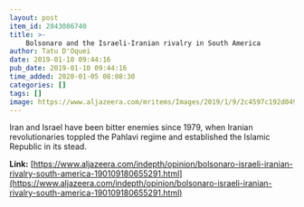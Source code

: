 ```yaml
---
layout: post
item_id: 2843086740
title: >-
    Bolsonaro and the Israeli-Iranian rivalry in South America
author: Tatu D'Oquei
date: 2019-01-10 09:44:16
pub_date: 2019-01-10 09:44:16
time_added: 2020-01-05 08:08:30
categories: []
tags: []
image: https://www.aljazeera.com/mritems/Images/2019/1/9/2c4597c192d049a19f99d5753acc5971_18.jpg
---
```


Iran and Israel have been bitter enemies since 1979, when Iranian revolutionaries toppled the Pahlavi regime and established the Islamic Republic in its stead.

**Link:** [https://www.aljazeera.com/indepth/opinion/bolsonaro-israeli-iranian-rivalry-south-america-190109180655291.html](https://www.aljazeera.com/indepth/opinion/bolsonaro-israeli-iranian-rivalry-south-america-190109180655291.html)

